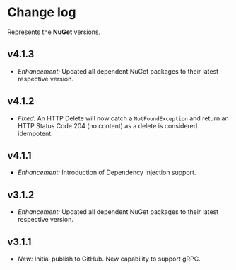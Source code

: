 ﻿# Change log

Represents the **NuGet** versions.

## v4.1.3
- *Enhancement:* Updated all dependent NuGet packages to their latest respective version.

## v4.1.2
- *Fixed:* An HTTP Delete will now catch a `NotFoundException` and return an HTTP Status Code 204 (no content) as a delete is considered idempotent.

## v4.1.1
- *Enhancement:* Introduction of Dependency Injection support.

## v3.1.2
- *Enhancement:* Updated all dependent NuGet packages to their latest respective version.

## v3.1.1
- *New:* Initial publish to GitHub. New capability to support gRPC.
